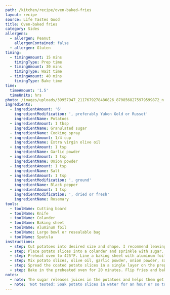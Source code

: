 ```yaml
---
path: /kitchen/recipe/oven-baked-fries
layout: recipe
source: Life Tastes Good
title: Oven-baked fries
category: Sides
allergens:
  - allergen: Peanut
    allergenContained: false
  - allergen: Gluten
timing:
  - timingAmount: 15 mins
    timingType: Prep time
  - timingAmount: 30 mins
    timingType: Wait time
  - timingAmount: 40 mins
    timingType: Bake time
time:
  timeAmount: '1.5'
  timeUnits: hrs
photo: /images/uploads/39957947_2117679278486826_8708568275979599872_n.jpg
ingredients:
  - ingredientAmount: '6'
    ingredientModification: ', preferably Yukon Gold or Russet'
    ingredientName: Potatoes
  - ingredientAmount: 1 tbsp
    ingredientName: Granulated sugar
  - ingredientName: Cooking spray
  - ingredientAmount: 1/4 cup
    ingredientName: Extra virgin olive oil
  - ingredientAmount: 1 tsp
    ingredientName: Garlic powder
  - ingredientAmount: 1 tsp
    ingredientName: Onion powder
  - ingredientAmount: 1 tsp
    ingredientName: Salt
  - ingredientAmount: 1 tsp
    ingredientModification: ', ground'
    ingredientName: Black pepper
  - ingredientAmount: 1 tsp
    ingredientModification: ', dried or fresh'
    ingredientName: Rosemary
tools:
  - toolName: Cutting board
  - toolName: Knife
  - toolName: Colander
  - toolName: Baking sheet
  - toolName: Aluminum foil
  - toolName: Large bowl or resealable bag
  - toolName: Spatula
instructions:
  - step: Cut potatoes into desired size and shape. I recommend leaving the skin on and slicing into thick batons about 1/2" across, but removing the skin or cutting into wedges, crinkles, curly fries, shoestrings, etc are all great options.
  - step: Place potato slices into a colander and sprinkle with sugar. Set aside until liquid is released from potatoes, about 20-30 minutes. Drain liquid and pat fries dry.
  - step: Preheat oven to 425°F. Line a baking sheet with aluminum foil and spray with cooking spray.
  - step: Mix potato slices, olive oil, garlic powder, onion powder, salt, and black pepper together in either a large bowl or a resealable bag until evenly coated. Save the rosemary for later.
  - step: Spread the coated potato slices in a single layer on the prepared baking sheet.
  - step: Bake in the preheated oven for 20 minutes. Flip fries and bake for until crisp and browned, about 20 more minutes.
notes:
  - note: The sugar releases juices in the potatoes and helps them get crisp in the oven.
  - note: 'Not tested: Soak potato slices in water for an hour or so to reduce internal fry fluffiness.'
---
```


